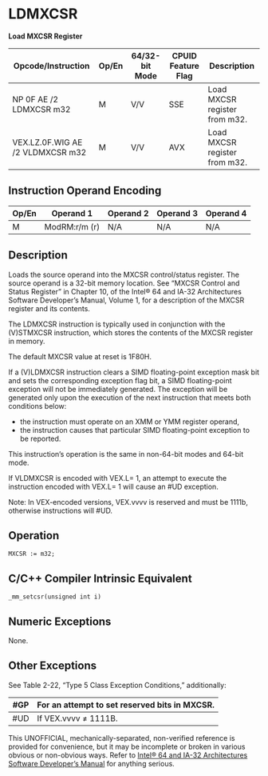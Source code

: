 # LDMXCSR

**Load MXCSR Register**

| Opcode/Instruction               | Op/En | 64/32-bit Mode | CPUID Feature Flag | Description                   |
| -------------------------------- | ----- | -------------- | ------------------ | ----------------------------- |
| NP 0F AE /2 LDMXCSR m32          | M     | V/V            | SSE                | Load MXCSR register from m32. |
| VEX.LZ.0F.WIG AE /2 VLDMXCSR m32 | M     | V/V            | AVX                | Load MXCSR register from m32. |

## Instruction Operand Encoding

| Op/En | Operand 1     | Operand 2 | Operand 3 | Operand 4 |
| ----- | ------------- | --------- | --------- | --------- |
| M     | ModRM:r/m (r) | N/A       | N/A       | N/A       |

## Description

Loads the source operand into the MXCSR control/status register. The source operand is a 32-bit memory location. See “MXCSR Control and Status Register” in Chapter 10, of the Intel® 64 and IA-32 Architectures Software Developer’s Manual, Volume 1, for a description of the MXCSR register and its contents.

The LDMXCSR instruction is typically used in conjunction with the (V)STMXCSR instruction, which stores the contents of the MXCSR register in memory.

The default MXCSR value at reset is 1F80H.

If a (V)LDMXCSR instruction clears a SIMD floating-point exception mask bit and sets the corresponding exception flag bit, a SIMD floating-point exception will not be immediately generated. The exception will be generated only upon the execution of the next instruction that meets both conditions below:

- the instruction must operate on an XMM or YMM register operand,
- the instruction causes that particular SIMD floating-point exception to be reported.

This instruction’s operation is the same in non-64-bit modes and 64-bit mode.

If VLDMXCSR is encoded with VEX.L= 1, an attempt to execute the instruction encoded with VEX.L= 1 will cause an #​​​UD exception.

Note: In VEX-encoded versions, VEX.vvvv is reserved and must be 1111b, otherwise instructions will #​​​UD.

## Operation

```
MXCSR := m32;

```

## C/C++ Compiler Intrinsic Equivalent

```
_mm_setcsr(unsigned int i)

```

## Numeric Exceptions

None.

## Other Exceptions

See Table 2-22, “Type 5 Class Exception Conditions,” additionally:

| \#​​​​GP | For an attempt to set reserved bits in MXCSR. |
| -------- | --------------------------------------------- |
| #​​​UD   | If VEX.vvvv ≠ 1111B.                          |

This UNOFFICIAL, mechanically-separated, non-verified reference is provided for convenience, but it may be
incomplete or broken in various obvious or non-obvious
ways. Refer to [Intel® 64 and IA-32 Architectures Software Developer’s Manual](https://software.intel.com/en-us/download/intel-64-and-ia-32-architectures-sdm-combined-volumes-1-2a-2b-2c-2d-3a-3b-3c-3d-and-4) for anything serious.
